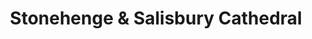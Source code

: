 ---
layout: gallery
title: Stonehenge & Salisbury Cathedral
location: United Kingdom
category: photography
tags: Photography
name: stonehenge_and_salisbury_cathedral
files: 7
thumbnail: 3
---